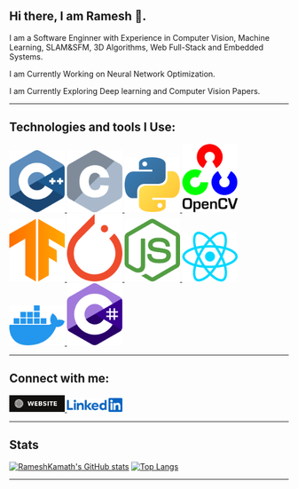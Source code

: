 ## **Hi there, I am Ramesh** 👋.

I am a Software Enginner with Experience in Computer Vision, Machine Learning, SLAM&SFM, 3D Algorithms, Web Full-Stack and Embedded Systems.

I am Currently Working on Neural Network Optimization.

I am Currently Exploring Deep learning and Computer Vision Papers.

---
## **Technologies and tools I Use**:
<a href="#">
<img width="100px" src="https://raw.githubusercontent.com/RameshKamath/rameshkamath/main/Icons/Tech_Tools/c-plusplus.svg">
</a><a href="#">
<img width="100px" src="https://raw.githubusercontent.com/RameshKamath/rameshkamath/main/Icons/Tech_Tools/c.svg">
</a><a href="#">
<img width="100px" src="https://raw.githubusercontent.com/RameshKamath/rameshkamath/main/Icons/Tech_Tools/python.svg">
</a><a href="#">
<img width="100px" src="https://raw.githubusercontent.com/RameshKamath/rameshkamath/main/Icons/Tech_Tools/opencv.svg">
</a><a href="#">
<img width="100px" src="https://raw.githubusercontent.com/RameshKamath/rameshkamath/main/Icons/Tech_Tools/tensorflow.svg">
</a><a href="#">
<img width="100px" src="https://raw.githubusercontent.com/RameshKamath/rameshkamath/main/Icons/Tech_Tools/pytorch.svg">
</a><a href="#">
<img width="100px" src="https://raw.githubusercontent.com/RameshKamath/rameshkamath/main/Icons/Tech_Tools/nodejs-icon.svg">
</a><a href="#">
<img width="100px" src="https://raw.githubusercontent.com/RameshKamath/rameshkamath/main/Icons/Tech_Tools/react.svg">
</a><a href="#">
<img width="100px" src="https://raw.githubusercontent.com/RameshKamath/rameshkamath/main/Icons/Tech_Tools/docker-icon.svg">
</a><a href="#">
<img width="100px" src="https://raw.githubusercontent.com/RameshKamath/rameshkamath/main/Icons/Tech_Tools/c-sharp.svg">
</a>

---
## **Connect with me:**

<a href="https://rameshkamath.github.io/">
    <img width="100px" src="https://raw.githubusercontent.com/RameshKamath/rameshkamath/main/Icons/Connect/website.svg">
</a>
<a href="https://www.linkedin.com/in/ramesh-kamath-ga/">
    <img width="100px" src="https://raw.githubusercontent.com/RameshKamath/rameshkamath/main/Icons/Connect/linkedin.svg">
</a>

---

## **Stats**

[![RameshKamath's GitHub stats](https://github-readme-stats.vercel.app/api?username=RameshKamath&hide=issues&show_icons=true)](https://github.com/RameshKamath/github-readme-stats)
[![Top Langs](https://github-readme-stats.vercel.app/api/top-langs/?username=RameshKamath&layout=compact)](https://github.com/RameshKamath/github-readme-stats)

---

<!--
**RameshKamath/rameshkamath** is a ✨ _special_ ✨ repository because its `README.md` (this file) appears on your GitHub profile.

Here are some ideas to get you started:

- 🔭 I’m currently working on ...
- 🌱 I’m currently learning ...
- 👯 I’m looking to collaborate on ...
- 🤔 I’m looking for help with ...
- 💬 Ask me about ...
- 📫 How to reach me: ...
- 😄 Pronouns: ...
- ⚡ Fun fact: ...
-->
